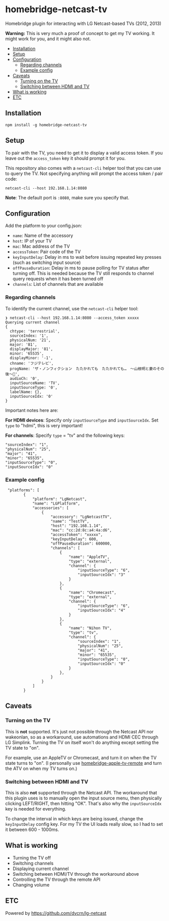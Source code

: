 # homebridge-netcast-tv

Homebridge plugin for interacting with LG Netcast-based TVs (2012, 2013)

**Warning:** This is very much a proof of concept to get my TV working. It might work for you, and it might also not.

<!-- MarkdownTOC autolink="true" -->

- [Installation](#installation)
- [Setup](#setup)
- [Configuration](#configuration)
    - [Regarding channels](#regarding-channels)
    - [Example config](#example-config)
- [Caveats](#caveats)
    - [Turning on the TV](#turning-on-the-tv)
    - [Switching between HDMI and TV](#switching-between-hdmi-and-tv)
- [What is working](#what-is-working)
- [ETC](#etc)

<!-- /MarkdownTOC -->

## Installation

```
npm install -g homebridge-netcast-tv
```

## Setup

To pair with the TV, you need to get it to display a valid access token. If you leave out the `access_token` key it should prompt it for you.

This repository also comes with a `netcast-cli` helper tool that you can use to query the TV. Not specifying anything will prompt the access token / pair code:

```
netcast-cli --host 192.168.1.14:8080
```

**Note**: The default port is `:8080`, make sure you specify that.

## Configuration

Add the platform to your config.json:

- `name`: Name of the accessory
- `host`: IP of your TV
- `mac`: Mac address of the TV
- `accessToken`: Pair code of the TV
- `keyInputDelay`: Delay in ms to wait before issuing repeated key presses (such as switching input source)
- `offPauseDuration`: Delay in ms to pause polling for TV status after turning off. This is needed because the TV still responds to channel query requests when it has been turned off
- `channels`: List of channels that are available

### Regarding channels

To identify the current channel, use the `netcast-cli` helper tool:

```
❯ netcast-cli --host 192.168.1.14:8080 --access_token xxxxx
Querying current channel
{
  chtype: 'terrestrial',
  sourceIndex: '1',
  physicalNum: '21',
  major: '81',
  displayMajor: '81',
  minor: '65535',
  displayMinor: '-1',
  chname: 'フジテレビ',
  progName: 'ザ・ノンフィクション　たたかれても　たたかれても…　〜山根明と妻のその 後〜',
  audioCh: '0',
  inputSourceName: 'TV',
  inputSourceType: '0',
  labelName: {},
  inputSourceIdx: '0'
}
```

Important notes here are:

**For HDMI devices**: Specify only `inputSourceType` and `inputSourceIdx`. Set `type` to "hdmi", this is very important!

**For channels**: Specify `type` = "tv" and the following keys:

```
"sourceIndex": "1",
"physicalNum": "25",
"major": "41",
"minor": "65535",
"inputSourceType": "0",
"inputSourceIdx": "0"
```

### Example config

```
 "platforms": [
        {
            "platform": "LgNetcast",
            "name": "LGPlatform",
            "accessories": [
                {
                    "accessory": "LgNetcastTV",
                    "name": "TestTV",
                    "host": "192.168.1.14",
                    "mac": "cc:2d:8c:a4:4a:d6",
                    "accessToken": "xxxxx",
                    "keyInputDelay": 600,
                    "offPauseDuration": 600000,
                    "channels": [
                        {
                            "name": "AppleTV",
                            "type": "external",
                            "channel": {
                                "inputSourceType": "6",
                                "inputSourceIdx": "3"
                            }
                        },
                        {
                            "name": "Chromecast",
                            "type": "external",
                            "channel": {
                                "inputSourceType": "6",
                                "inputSourceIdx": "4"
                            }
                        },
                        {
                            "name": "Nihon TV",
                            "type": "tv",
                            "channel": {
                                "sourceIndex": "1",
                                "physicalNum": "25",
                                "major": "41",
                                "minor": "65535",
                                "inputSourceType": "0",
                                "inputSourceIdx": "0"
                            }
                        },
                    }
                }
            ]
        }
```

## Caveats

### Turning on the TV

This is **not** supported. It's just not possible through the Netcast API nor wakeonlan, so as a workaround, use automations and HDMI CEC through LG Simplink. Turning the TV on itself won't do anything except setting the TV state to "on".

For example, use an AppleTV or Chromecast, and turn it on when the TV state turns to "on". (I personally use [homebridge-apple-tv-remote](https://www.npmjs.com/package/homebridge-apple-tv-remote) and turn the ATV on when my TV turns on.)

### Switching between HDMI and TV

This is also **not** supported through the Netcast API. The workaround that this plugin uses is to manually open the input source menu, then physically clicking LEFT/RIGHT, then hitting "OK". That's also why the `inputSourceIdx` key is needed for everything.

To change the interval in which keys are being issued, change the `keyInputDelay` config key. For my TV the UI loads really slow, so I had to set it between 600 - 1000ms.

## What is working

- Turning the TV off
- Switching channels
- Displaying current channel
- Switching between HDMI/TV through the workaround above
- Controlling the TV through the remote API
- Changing volume

## ETC

Powered by https://github.com/dvcrn/lg-netcast
